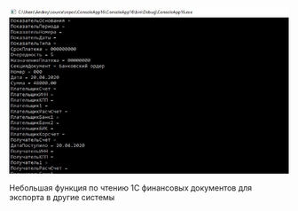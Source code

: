 ![screenshot](https://raw.githubusercontent.com/aovakur/Read1C_financial_doc/master/jpg.JPG)

Небольшая функция по чтению 1С финансовых документов для экспорта в другие системы 
